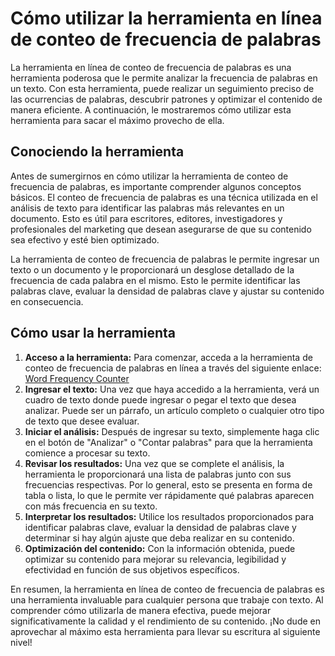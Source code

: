 Cómo utilizar la herramienta en línea de conteo de frecuencia de palabras
=========================================================================

La herramienta en línea de conteo de frecuencia de palabras es una herramienta poderosa que le permite analizar la frecuencia de palabras en un texto. Con esta herramienta, puede realizar un seguimiento preciso de las ocurrencias de palabras, descubrir patrones y optimizar el contenido de manera eficiente. A continuación, le mostraremos cómo utilizar esta herramienta para sacar el máximo provecho de ella.

Conociendo la herramienta
-------------------------

Antes de sumergirnos en cómo utilizar la herramienta de conteo de frecuencia de palabras, es importante comprender algunos conceptos básicos. El conteo de frecuencia de palabras es una técnica utilizada en el análisis de texto para identificar las palabras más relevantes en un documento. Esto es útil para escritores, editores, investigadores y profesionales del marketing que desean asegurarse de que su contenido sea efectivo y esté bien optimizado.

La herramienta de conteo de frecuencia de palabras le permite ingresar un texto o un documento y le proporcionará un desglose detallado de la frecuencia de cada palabra en el mismo. Esto le permite identificar las palabras clave, evaluar la densidad de palabras clave y ajustar su contenido en consecuencia.

Cómo usar la herramienta
------------------------

1. **Acceso a la herramienta:** Para comenzar, acceda a la herramienta de conteo de frecuencia de palabras en línea a través del siguiente enlace: [Word Frequency Counter](https://www.onlinecalculatorsfree.com/es/tools/word-frequenc-counter.html)
2. **Ingresar el texto:** Una vez que haya accedido a la herramienta, verá un cuadro de texto donde puede ingresar o pegar el texto que desea analizar. Puede ser un párrafo, un artículo completo o cualquier otro tipo de texto que desee evaluar.
3. **Iniciar el análisis:** Después de ingresar su texto, simplemente haga clic en el botón de "Analizar" o "Contar palabras" para que la herramienta comience a procesar su texto.
4. **Revisar los resultados:** Una vez que se complete el análisis, la herramienta le proporcionará una lista de palabras junto con sus frecuencias respectivas. Por lo general, esto se presenta en forma de tabla o lista, lo que le permite ver rápidamente qué palabras aparecen con más frecuencia en su texto.
5. **Interpretar los resultados:** Utilice los resultados proporcionados para identificar palabras clave, evaluar la densidad de palabras clave y determinar si hay algún ajuste que deba realizar en su contenido.
6. **Optimización del contenido:** Con la información obtenida, puede optimizar su contenido para mejorar su relevancia, legibilidad y efectividad en función de sus objetivos específicos.

En resumen, la herramienta en línea de conteo de frecuencia de palabras es una herramienta invaluable para cualquier persona que trabaje con texto. Al comprender cómo utilizarla de manera efectiva, puede mejorar significativamente la calidad y el rendimiento de su contenido. ¡No dude en aprovechar al máximo esta herramienta para llevar su escritura al siguiente nivel!